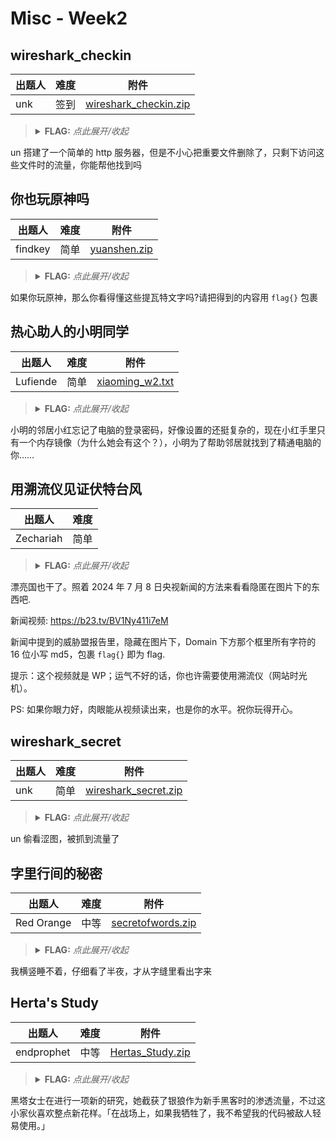 # Misc - Week2

## wireshark_checkin

| 出题人 | 难度 | 附件 |
|-----|-----|-----|
| unk | 签到 | [wireshark_checkin.zip](https://github.com/project-newstar/newstar-ctf-2024/releases/download/attachment-week2/wireshark_checkin.zip) |

> <details><summary><strong>FLAG:</strong> <i>点此展开/收起</i></summary>
> <code>flag{ez_traffic_analyze_isn't_it}</code>
> </details>

un 搭建了一个简单的 http 服务器，但是不小心把重要文件删除了，只剩下访问这些文件时的流量，你能帮他找到吗

## 你也玩原神吗

| 出题人 | 难度 | 附件 |
|-----|-----|-----|
| findkey | 简单 | [yuanshen.zip](https://github.com/project-newstar/newstar-ctf-2024/releases/download/attachment-week2/yuanshen.zip) |

> <details><summary><strong>FLAG:</strong> <i>点此展开/收起</i></summary>
> <code>flag{maybegenshinisagoodgame}</code>
> </details>

如果你玩原神，那么你看得懂这些提瓦特文字吗?请把得到的内容用 `flag{}` 包裹

## 热心助人的小明同学

| 出题人 | 难度 | 附件 |
|-----|-----|-----|
| Lufiende | 简单 | [xiaoming_w2.txt](https://github.com/project-newstar/newstar-ctf-2024/releases/download/attachment-week2/xiaoming_w2.txt) |

> <details><summary><strong>FLAG:</strong> <i>点此展开/收起</i></summary>
> <code>flag{ZDFyVDlfdTNlUl9wNHNTdzByRF9IQUNLRVIh}</code>
> </details>

小明的邻居小红忘记了电脑的登录密码，好像设置的还挺复杂的，现在小红手里只有一个内存镜像（为什么她会有这个？），小明为了帮助邻居就找到了精通电脑的你……

## 用溯流仪见证伏特台风

| 出题人 | 难度 |
|-----|-----|
| Zechariah | 简单 |

> <details><summary><strong>FLAG:</strong> <i>点此展开/收起</i></summary>
> <code>flag{6c3ea51b6f9d4f5e}</code>
> </details>

漂亮国也干了。照着 2024 年 7 月 8 日央视新闻的方法来看看隐匿在图片下的东西吧.

新闻视频: <https://b23.tv/BV1Ny411i7eM>

新闻中提到的威胁盟报告里，隐藏在图片下，Domain 下方那个框里所有字符的 16 位小写 md5，包裹 `flag{}` 即为 flag.

提示：这个视频就是 WP；运气不好的话，你也许需要使用溯流仪（网站时光机）。

PS: 如果你眼力好，肉眼能从视频读出来，也是你的水平。祝你玩得开心。

## wireshark_secret

| 出题人 | 难度 | 附件 |
|-----|-----|-----|
| unk | 简单 | [wireshark_secret.zip](https://github.com/project-newstar/newstar-ctf-2024/releases/download/attachment-week2/wireshark_secret.zip) |

> <details><summary><strong>FLAG:</strong> <i>点此展开/收起</i></summary>
> <code>flag{you_are_gooddddd}</code>
> </details>

un 偷看涩图，被抓到流量了

## 字里行间的秘密

| 出题人 | 难度 | 附件 |
|-----|-----|-----|
| Red Orange | 中等 | [secretofwords.zip](https://github.com/project-newstar/newstar-ctf-2024/releases/download/attachment-week2/secretofwords.zip) |

> <details><summary><strong>FLAG:</strong> <i>点此展开/收起</i></summary>
> <code>flag{you_h4ve_4nyth1n9}</code>
> </details>

我横竖睡不着，仔细看了半夜，才从字缝里看出字来

## Herta's Study

| 出题人 | 难度 | 附件 |
|-----|-----|-----|
| endprophet | 中等 | [Hertas_Study.zip](https://github.com/project-newstar/newstar-ctf-2024/releases/download/attachment-week2/Hertas_Study.zip) |

> <details><summary><strong>FLAG:</strong> <i>点此展开/收起</i></summary>
> <code>flag{sH3_i4_S0_6eAut1fuL.}</code>
> </details>

黑塔女士在进行一项新的研究，她截获了银狼作为新手黑客时的渗透流量，不过这小家伙喜欢整点新花样。「在战场上，如果我牺牲了，我不希望我的代码被敌人轻易使用。」
